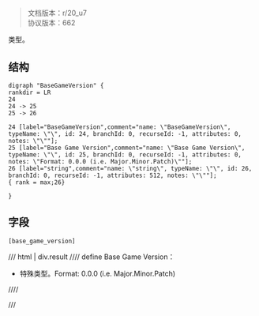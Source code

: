 # <!-- md:samp BaseGameVersion -->

> 文档版本：r/20_u7<br/>协议版本：662

<!-- md:samp BaseGameVersion -->类型。

## 结构

```viz
digraph "BaseGameVersion" {
rankdir = LR
24
24 -> 25
25 -> 26

24 [label="BaseGameVersion",comment="name: \"BaseGameVersion\", typeName: \"\", id: 24, branchId: 0, recurseId: -1, attributes: 0, notes: \"\""];
25 [label="Base Game Version",comment="name: \"Base Game Version\", typeName: \"\", id: 25, branchId: 0, recurseId: -1, attributes: 0, notes: \"Format: 0.0.0 (i.e. Major.Minor.Patch)\""];
26 [label="string",comment="name: \"string\", typeName: \"\", id: 26, branchId: 0, recurseId: -1, attributes: 512, notes: \"\""];
{ rank = max;26}

}

```

## 字段

```title='BaseGameVersion'
[base_game_version]
```

/// html | div.result
//// define
Base Game Version：[<!-- md:samp string -->](../types/string.md)

- 特殊类型。Format: 0.0.0 (i.e. Major.Minor.Patch)


////

///

